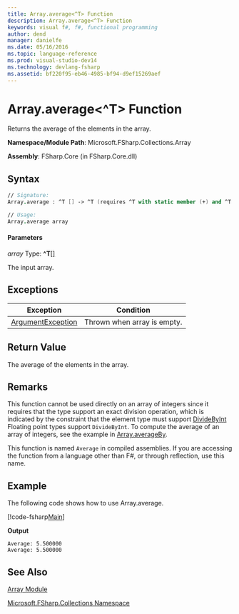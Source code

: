```yaml
---
title: Array.average<^T> Function
description: Array.average<^T> Function
keywords: visual f#, f#, functional programming
author: dend
manager: danielfe
ms.date: 05/16/2016
ms.topic: language-reference
ms.prod: visual-studio-dev14
ms.technology: devlang-fsharp
ms.assetid: bf220f95-eb46-4985-bf94-d9ef15269aef 
---
```


# Array.average<^T> Function

Returns the average of the elements in the array.

**Namespace/Module Path**: Microsoft.FSharp.Collections.Array

**Assembly**: FSharp.Core (in FSharp.Core.dll)


## Syntax

```fsharp
// Signature:
Array.average : ^T [] -> ^T (requires ^T with static member (+) and ^T with static member DivideByInt and ^T with static member Zero)

// Usage:
Array.average array
```


#### Parameters
*array*
Type: **^T**[[]](https://msdn.microsoft.com/library/def20292-9aae-4596-9275-b94e594f8493)

The input array.

## Exceptions
|Exception|Condition|
|---------|---------|
|[ArgumentException](https://msdn.microsoft.com/library/system.argumentexception.aspx)|Thrown when array is empty.|

## Return Value
The average of the elements in the array.

## Remarks
This function cannot be used directly on an array of integers since it requires that the type support an exact division operation, which is indicated by the constraint that the element type must support [DivideByInt](https://msdn.microsoft.com/library/24b70b03-c9fb-4edf-b04e-c9d8355fe1ca) Floating point types support `DivideByInt`. To compute the average of an array of integers, see the example in [Array.averageBy](https://msdn.microsoft.com/library/e9d64609-06a3-48f0-bc07-226ab0f85c54).

This function is named `Average` in compiled assemblies. If you are accessing the function from a language other than F#, or through reflection, use this name.

## Example

The following code shows how to use Array.average.

[!code-fsharp[Main](~/samples/snippets/fsharp/arrays/snippet43.fs)]

**Output**

```
Average: 5.500000
Average: 5.500000
```



## See Also
[Array Module](array-module.md)

[Microsoft.FSharp.Collections Namespace](../Microsoft.FSharp.Collections-Namespace-%5BFSharp%5D.md)